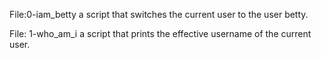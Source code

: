 File:0-iam_betty
a script that switches the current user to the user betty.

File: 1-who_am_i
a script that prints the effective username of the current user.
